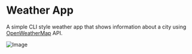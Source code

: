 # Weather App

A simple CLI style weather app that shows information about a city using [OpenWeatherMap](https://openweathermap.org) API.

![Image](https://github.com/user-attachments/assets/dae46292-64fc-4f42-8056-8cbce3f267a4)
